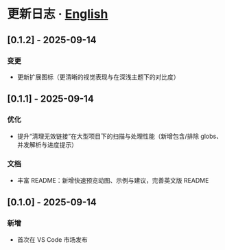 # 更新日志 · [English](CHANGELOG.en.md)

## [0.1.2] - 2025-09-14
### 变更
- 更新扩展图标（更清晰的视觉表现与在深浅主题下的对比度）

## [0.1.1] - 2025-09-14
### 优化
- 提升“清理无效链接”在大型项目下的扫描与处理性能（新增包含/排除 globs、并发解析与进度提示）
### 文档
- 丰富 README：新增快速预览动图、示例与建议，完善英文版 README

## [0.1.0] - 2025-09-14
### 新增
- 首次在 VS Code 市场发布


